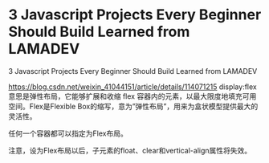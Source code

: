 # 3 Javascript Projects Every Beginner Should Build Learned from LAMADEV
 3 Javascript Projects Every Beginner Should Build Learned from LAMADEV


https://blog.csdn.net/weixin_41044151/article/details/114071215
display:flex 意思是弹性布局，它能够扩展和收缩 flex 容器内的元素，以最大限度地填充可用空间。Flex是Flexible Box的缩写，意为”弹性布局”，用来为盒状模型提供最大的灵活性。

任何一个容器都可以指定为Flex布局。

注意，设为Flex布局以后，子元素的float、clear和vertical-align属性将失效。

